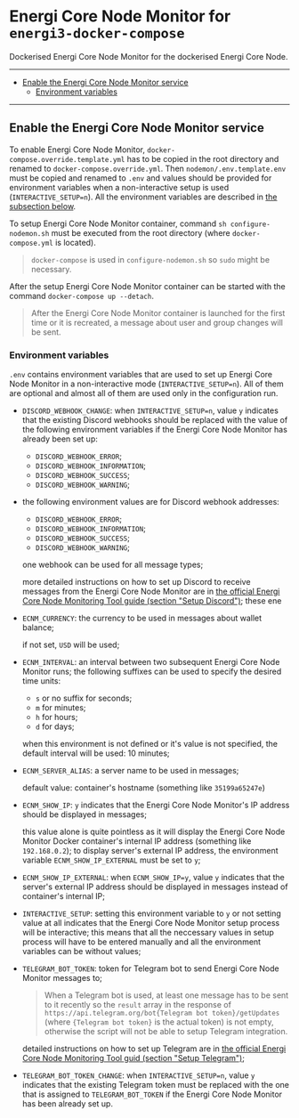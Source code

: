 # Energi Core Node Monitor for `energi3-docker-compose`

Dockerised Energi Core Node Monitor for the dockerised Energi Core Node.

---

- [Enable the Energi Core Node Monitor service](#enable-the-energi-core-node-monitor-service)
  - [Environment variables](#environment-variables)

---

## Enable the Energi Core Node Monitor service

To enable Energi Core Node Monitor, `docker-compose.override.template.yml` has to be copied in the root directory and renamed to `docker-compose.override.yml`. Then `nodemon/.env.template.env` must be copied and renamed to `.env` and values should be provided for environment variables when a non-interactive setup is used (`INTERACTIVE_SETUP=n`). All the environment variables are described in [the subsection below](#environment-variables).

To setup Energi Core Node Monitor container, command `sh configure-nodemon.sh` must be executed from the root directory (where `docker-compose.yml` is located).

> `docker-compose` is used in `configure-nodemon.sh` so `sudo` might be necessary.

After the setup Energi Core Node Monitor container can be started with the command `docker-compose up --detach`.

> After the Energi Core Node Monitor container is launched for the first time or it is recreated, a message about user and group changes will be sent.

### Environment variables

`.env` contains environment variables that are used to set up Energi Core Node Monitor in a non-interactive mode (`INTERACTIVE_SETUP=n`). All of them are optional and almost all of them are used only in the configuration run.

- `DISCORD_WEBHOOK_CHANGE`: when `INTERACTIVE_SETUP=n`, value `y`  indicates that the existing Discord webhooks should be replaced with the value of the following environment variables if the Energi Core Node Monitor has already been set up:
  - `DISCORD_WEBHOOK_ERROR`;
  - `DISCORD_WEBHOOK_INFORMATION`;
  - `DISCORD_WEBHOOK_SUCCESS`;
  - `DISCORD_WEBHOOK_WARNING`;
- the following environment values are for Discord webhook addresses:
  - `DISCORD_WEBHOOK_ERROR`;
  - `DISCORD_WEBHOOK_INFORMATION`;
  - `DISCORD_WEBHOOK_SUCCESS`;
  - `DISCORD_WEBHOOK_WARNING`;

  one webhook can be used for all message types;

  more detailed instructions on how to set up Discord to receive messages from the Energi Core Node Monitor are in [the official Energi Core Node Monitoring Tool guide (section "Setup Discord")](https://docs.energi.software/en/advanced/nodemon#discord);
  these ene
- `ECNM_CURRENCY`: the currency to be used in messages about wallet balance;

  if not set, `USD` will be used;
- `ECNM_INTERVAL`: an interval between two subsequent Energi Core Node Monitor runs;
  the following suffixes can be used to specify the desired time units:
  - `s` or no suffix for seconds;
  - `m` for minutes;
  - `h` for hours;
  - `d` for days;

  when this environment is not defined or it's value is not specified, the default interval will be used: 10 minutes;
- `ECNM_SERVER_ALIAS`: a server name to be used in messages;

  default value: container's hostname (something like `35199a65247e`)
- `ECNM_SHOW_IP`: `y` indicates that the Energi Core Node Monitor's IP address should be displayed in messages;

  this value alone is quite pointless as it will display the Energi Core Node Monitor Docker container's internal IP address (something like `192.168.0.2`); to display server's external IP address, the environment variable `ECNM_SHOW_IP_EXTERNAL` must be set to `y`;
- `ECNM_SHOW_IP_EXTERNAL`: when `ECNM_SHOW_IP=y`, value `y` indicates that the server's external IP address should be displayed in messages instead of container's internal IP;
- `INTERACTIVE_SETUP`: setting this environment variable to `y` or not setting value at all indicates that the Energi Core Node Monitor setup process will be interactive; this means that all the neccessary values in setup process will have to be entered manually and all the environment variables can be without values;
- `TELEGRAM_BOT_TOKEN`: token for Telegram bot to send Energi Core Node Monitor messages to;

  > When a Telegram bot is used, at least one message has to be sent to it recently so the `result` array in the response of `https://api.telegram.org/bot{Telegram bot token}/getUpdates` (where `{Telegram bot token}` is the actual token) is not empty, otherwise the script will not be able to setup Telegram integration.

  detailed instructions on how to set up Telegram are in [the official Energi Core Node Monitoring Tool guid (section "Setup Telegram")](https://docs.energi.software/en/advanced/nodemon#telegram);
- `TELEGRAM_BOT_TOKEN_CHANGE`: when `INTERACTIVE_SETUP=n`, value `y` indicates that the existing Telegram token must be replaced with the one that is assigned to `TELEGRAM_BOT_TOKEN` if the Energi Core Node Monitor has been already set up.
